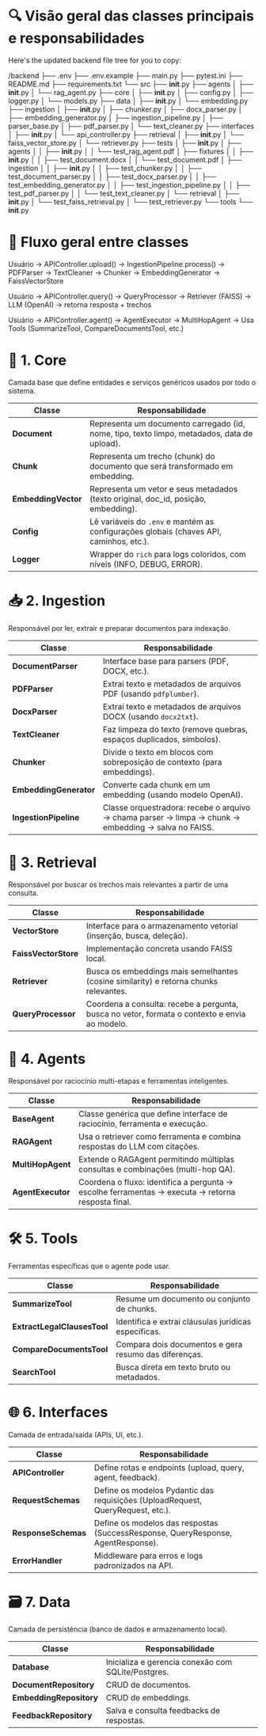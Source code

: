
# 🔍 Visão geral das classes principais e responsabilidades

Here's the updated backend file tree for you to copy:

/backend
├── .env
├── .env.example
├── main.py
├── pytest.ini
├── README.md
├── requirements.txt
└── src
    ├── __init__.py
    ├── agents
    │   ├── __init__.py
    │   └── rag_agent.py
    ├── core
    │   ├── __init__.py
    │   ├── config.py
    │   ├── logger.py
    │   └── models.py
    ├── data
    │   ├── __init__.py
    │   └── embedding.py
    ├── ingestion
    │   ├── __init__.py
    │   ├── chunker.py
    │   ├── docx_parser.py
    │   ├── embedding_generator.py
    │   ├── ingestion_pipeline.py
    │   ├── parser_base.py
    │   ├── pdf_parser.py
    │   └── text_cleaner.py
    ├── interfaces
    │   ├── __init__.py
    │   └── api_controller.py
    ├── retrieval
    │   ├── __init__.py
    │   └── faiss_vector_store.py
    │   └── retriever.py
    ├── tests
    │   ├── __init__.py
    │   ├── agents
    │   │   ├── __init__.py
    │   │   └── test_rag_agent.pdf
    │   ├── fixtures
    │   │   ├── __init__.py
    │   │   ├── test_document.docx
    │   │   └── test_document.pdf
    │   ├── ingestion
    │   │   ├── __init__.py
    │   │   ├── test_chunker.py
    │   │   ├── test_document_parser.py
    │   │   ├── test_docx_parser.py
    │   │   ├── test_embedding_generator.py
    │   │   ├── test_ingestion_pipeline.py
    │   │   ├── test_pdf_parser.py
    │   │   └── test_text_cleaner.py
    │   └── retrieval
    │       ├── __init__.py
    │       └── test_faiss_retrieval.py
    │       └── test_retriever.py
    └── tools
        └── __init__.py

# 🔄 Fluxo geral entre classes

Usuário → APIController.upload()
        → IngestionPipeline.process()
            → PDFParser → TextCleaner → Chunker → EmbeddingGenerator → FaissVectorStore

Usuário → APIController.query()
        → QueryProcessor
            → Retriever (FAISS)
            → LLM (OpenAI)
            → retorna resposta + trechos

Usuário → APIController.agent()
        → AgentExecutor
            → MultiHopAgent
                → Usa Tools (SummarizeTool, CompareDocumentsTool, etc.)

# 🧩 1. Core

Camada base que define entidades e serviços genéricos usados por todo o sistema.

| Classe              | Responsabilidade                                                                            |
| ------------------- | ------------------------------------------------------------------------------------------- |
| **Document**        | Representa um documento carregado (id, nome, tipo, texto limpo, metadados, data de upload). |
| **Chunk**           | Representa um trecho (chunk) do documento que será transformado em embedding.               |
| **EmbeddingVector** | Representa um vetor e seus metadados (texto original, doc_id, posição, embedding).          |
| **Config**          | Lê variáveis do `.env` e mantém as configurações globais (chaves API, caminhos, etc.).      |
| **Logger**          | Wrapper do `rich` para logs coloridos, com níveis (INFO, DEBUG, ERROR).                     |

# 📥 2. Ingestion

Responsável por ler, extrair e preparar documentos para indexação.

| Classe                 | Responsabilidade                                                                                    |
| ---------------------- | --------------------------------------------------------------------------------------------------- |
| **DocumentParser**     | Interface base para parsers (PDF, DOCX, etc.).                                                      |
| **PDFParser**          | Extrai texto e metadados de arquivos PDF (usando `pdfplumber`).                                     |
| **DocxParser**         | Extrai texto e metadados de arquivos DOCX (usando `docx2txt`).                                      |
| **TextCleaner**        | Faz limpeza do texto (remove quebras, espaços duplicados, símbolos).                                |
| **Chunker**            | Divide o texto em blocos com sobreposição de contexto (para embeddings).                            |
| **EmbeddingGenerator** | Converte cada chunk em um embedding (usando modelo OpenAI).                                         |
| **IngestionPipeline**  | Classe orquestradora: recebe o arquivo → chama parser → limpa → chunk → embedding → salva no FAISS. |

# 🧠 3. Retrieval

Responsável por buscar os trechos mais relevantes a partir de uma consulta.

| Classe               | Responsabilidade                                                                              |
| -------------------- | --------------------------------------------------------------------------------------------- |
| **VectorStore**      | Interface para o armazenamento vetorial (inserção, busca, deleção).                           |
| **FaissVectorStore** | Implementação concreta usando FAISS local.                                                    |
| **Retriever**        | Busca os embeddings mais semelhantes (cosine similarity) e retorna chunks relevantes.         |
| **QueryProcessor**   | Coordena a consulta: recebe a pergunta, busca no vetor, formata o contexto e envia ao modelo. |

# 🤖 4. Agents

Responsável por raciocínio multi-etapas e ferramentas inteligentes.

| Classe            | Responsabilidade                                                                                  |
| ----------------- | ------------------------------------------------------------------------------------------------- |
| **BaseAgent**     | Classe genérica que define interface de raciocínio, ferramenta e execução.                        |
| **RAGAgent**      | Usa o retriever como ferramenta e combina respostas do LLM com citações.                          |
| **MultiHopAgent** | Extende o RAGAgent permitindo múltiplas consultas e combinações (multi-hop QA).                   |
| **AgentExecutor** | Coordena o fluxo: identifica a pergunta → escolhe ferramentas → executa → retorna resposta final. |

# 🛠️ 5. Tools

Ferramentas específicas que o agente pode usar.

| Classe                      | Responsabilidade                                      |
| --------------------------- | ----------------------------------------------------- |
| **SummarizeTool**           | Resume um documento ou conjunto de chunks.            |
| **ExtractLegalClausesTool** | Identifica e extrai cláusulas jurídicas específicas.  |
| **CompareDocumentsTool**    | Compara dois documentos e gera resumo das diferenças. |
| **SearchTool**              | Busca direta em texto bruto ou metadados.             |

# 🌐 6. Interfaces

Camada de entrada/saída (APIs, UI, etc.).

| Classe              | Responsabilidade                                                                 |
| ------------------- | -------------------------------------------------------------------------------- |
| **APIController**   | Define rotas e endpoints (upload, query, agent, feedback).                       |
| **RequestSchemas**  | Define os modelos Pydantic das requisições (UploadRequest, QueryRequest, etc.).  |
| **ResponseSchemas** | Define os modelos das respostas (SuccessResponse, QueryResponse, AgentResponse). |
| **ErrorHandler**    | Middleware para erros e logs padronizados na API.                                |

# 🗃️ 7. Data

Camada de persistência (banco de dados e armazenamento local).

| Classe                  | Responsabilidade                                   |
| ----------------------- | -------------------------------------------------- |
| **Database**            | Inicializa e gerencia conexão com SQLite/Postgres. |
| **DocumentRepository**  | CRUD de documentos.                                |
| **EmbeddingRepository** | CRUD de embeddings.                                |
| **FeedbackRepository**  | Salva e consulta feedbacks de respostas.           |